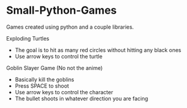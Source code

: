 # Small-Python-Games
Games created using python and a couple libraries.

Exploding Turtles
- The goal is to hit as many red circles without hitting any black ones
- Use arrow keys to control the turtle

Goblin Slayer Game (No not the anime)
- Basically kill the goblins
- Press SPACE to shoot
- Use arrow keys to control the character
- The bullet shoots in whatever direction you are facing

  
